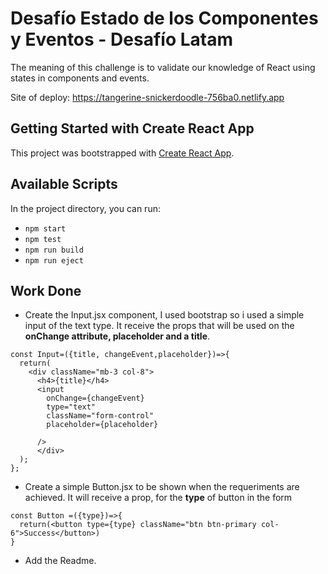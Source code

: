 # Desafío Estado de los Componentes y Eventos - Desafío Latam
The meaning of this challenge is to validate our knowledge of React using states in components and events.

Site of deploy: https://tangerine-snickerdoodle-756ba0.netlify.app

## Getting Started with Create React App

This project was bootstrapped with [Create React App](https://github.com/facebook/create-react-app).

## Available Scripts

In the project directory, you can run:

- `npm start`
- `npm test`
- `npm run build`
- `npm run eject`

 ## Work Done
- Create the Input.jsx component, I used bootstrap so i used a simple input of the text type. It receive the props that will be used on the **onChange attribute, placeholder and a title**.
```
const Input=({title, changeEvent,placeholder})=>{
  return(
    <div className="mb-3 col-8">
      <h4>{title}</h4>
      <input
        onChange={changeEvent}
        type="text"
        className="form-control"
        placeholder={placeholder}
        
      />
      </div>      
  );
};
```
- Create a simple Button.jsx to be shown when the requeriments are achieved. It will receive a prop, for the **type** of button in the form 
```
const Button =({type})=>{
  return(<button type={type} className="btn btn-primary col-6">Success</button>)
}
```

- Add the Readme.
